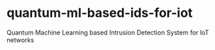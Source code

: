 # quantum-ml-based-ids-for-iot
Quantum Machine Learning based Intrusion Detection System for IoT networks 
